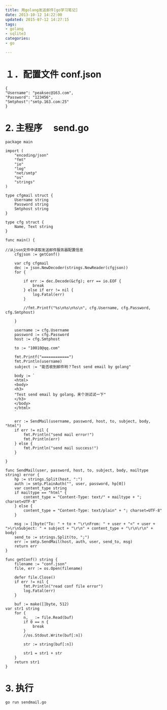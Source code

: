 ```yaml
---
title: 用golang发送邮件[go学习笔记]
date: 2013-10-12 14:22:00
updated: 2015-07-12 14:27:15
tags: 
- golang
- sqlite3
categories: 
- go

---
```

# １．配置文件 conf.json

    {
    "Username": "peaksec@163.com",
    "Password": "123456",
    "Smtphost":"smtp.163.com:25"
    }

<!--more-->


# 2. 主程序 　send.go

    package main
     
    import (
        "encoding/json"
        "fmt"
        "io"
        "log"
        "net/smtp"
        "os"
        "strings"
    )
     
    type cfgmail struct {
        Username string
        Password string
        Smtphost string
    }
     
    type cfg struct {
        Name, Text string
    }
     
    func main() {
     
    //从json文件中读取发送邮件服务器配置信息
        cfgjson := getConf()
     
        var cfg cfgmail
        dec := json.NewDecoder(strings.NewReader(cfgjson))
        for {
     
            if err := dec.Decode(&cfg); err == io.EOF {
                break
            } else if err != nil {
                log.Fatal(err)
            }
     
            //fmt.Printf("%s\n%s\n%s\n", cfg.Username, cfg.Password, cfg.Smtphost)
     
        }
     
        username := cfg.Username
        password := cfg.Password
        host := cfg.Smtphost
     
        to := "10010@qq.com"
     
        fmt.Printf("============")
        fmt.Println(username)
        subject := "能否收到邮件哟？Test send email by golang"
     
        body := `
        <html>
        <body>
        <h3>
        "Test send email by golang，来个测试试一下"
        </h3>
        </body>
        </html>
        `
     
        err := SendMail(username, password, host, to, subject, body, "html")
        if err != nil {
            fmt.Println("send mail error!")
            fmt.Println(err)
        } else {
            fmt.Println("send mail success!")
        }
     
    }
     
    func SendMail(user, password, host, to, subject, body, mailtype string) error {
        hp := strings.Split(host, ":")
        auth := smtp.PlainAuth("", user, password, hp[0])
        var content_type string
        if mailtype == "html" {
            content_type = "Content-Type: text/" + mailtype + "; charset=UTF-8"
        } else {
            content_type = "Content-Type: text/plain" + "; charset=UTF-8"
        }
     
        msg := []byte("To: " + to + "\r\nFrom: " + user + "<" + user + ">\r\nSubject: " + subject + "\r\n" + content_type + "\r\n\r\n" + body)
        send_to := strings.Split(to, ";")
        err := smtp.SendMail(host, auth, user, send_to, msg)
        return err
    }
     
    func getConf() string {
        filename := "conf.json"
        file, err := os.Open(filename)
     
        defer file.Close()
        if err != nil {
            fmt.Println("read conf file error")
            log.Fatal(err)
        }
     
        buf := make([]byte, 512)
    var str1 string
        for {
            n, _ := file.Read(buf)
            if 0 == n {
                break
            }
            //os.Stdout.Write(buf[:n])
     
            str := string(buf[:n])
     
            str1 = str1 + str
        }
        return str1
    }

# 3. 执行
	
`go run sendmail.go`
